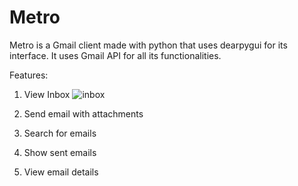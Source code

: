 # Metro

Metro is a Gmail client made with python that uses dearpygui for its interface. It uses Gmail API for all its functionalities. 

Features:
1) View Inbox
![inbox](https://user-images.githubusercontent.com/83546763/156325842-dca885b1-1604-4372-8c44-11b665b1d846.gif)

2) Send email with attachments
3) Search for emails
4) Show sent emails
5) View email details
